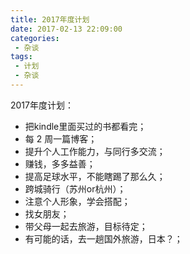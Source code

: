 ```yaml
---
title: 2017年度计划
date: 2017-02-13 22:09:00
categories:
 - 杂谈
tags:
 - 计划
 - 杂谈
---
```


2017年度计划：
* 把kindle里面买过的书都看完； 
* 每 2 周一篇博客； 
* 提升个人工作能力，与同行多交流； 
* 赚钱，多多益善；
* 提高足球水平，不能瞎踢了那么久；
* 跨城骑行（苏州or杭州）； 
* 注意个人形象，学会搭配； 
* 找女朋友； 
* 带父母一起去旅游，目标待定；
* 有可能的话，去一趟国外旅游，日本？；

